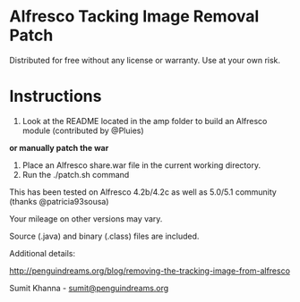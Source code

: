 Alfresco Tacking Image Removal Patch
====================================

Distributed for free without any license or  warranty. Use at your own risk.

Instructions
============

1. Look at the README located in the amp folder to build an Alfresco module (contributed by @Pluies)

**or manually patch the war**

1. Place an Alfresco share.war file in the current working directory. 
2. Run the ./patch.sh command

This has been tested on Alfresco 4.2b/4.2c as well as 5.0/5.1 community (thanks @patricia93sousa)

Your mileage on other versions may vary.

Source (.java) and binary (.class) files are included. 

Additional details:

http://penguindreams.org/blog/removing-the-tracking-image-from-alfresco 

Sumit Khanna - <sumit@penguindreams.org>
